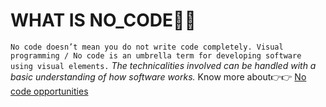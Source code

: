 # WHAT IS NO_CODE🤒🤒
```No code doesn’t mean you do not write code completely. Visual programming / No code is an umbrella term for developing software using visual elements.``` 
*The technicalities involved can be handled with a basic understanding of how software works.*
Know more about👉👉 [No code opportunities](https://www.google.com/search?q=what+is+no+code+and+what+are+the+opportunities+involved&ei=sysDZIP9OvPr7_UPpbGmqAo&ved=0ahUKEwjDouuMlsL9AhXz9bsIHaWYCaUQ4dUDCA8&uact=5&oq=what+is+no+code+and+what+are+the+opportunities+involved&gs_lcp=Cgxnd3Mtd2l6LXNlcnAQAzIHCCEQoAEQCjIECCEQFToKCAAQRxDWBBCwAzoHCAAQsAMQQzoFCAAQgAQ6BggAEBYQHjoJCAAQFhAeEPEEOgUIIRCgAToICCEQFhAeEB06CgghEBYQHhAPEB06BQgAEIYDOgUIABCiBEoECEEYAFD9BliDemCOfGgFcAF4AIAB6QOIAY5WkgEMMC4xNC4xMS4xNC4ymAEAoAEByAEKwAEB&sclient=gws-wiz-serp) 

